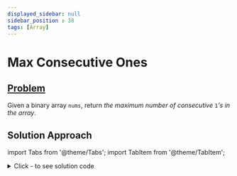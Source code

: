 ```yaml
---
displayed_sidebar: null
sidebar_position : 38
tags: [Array]
---
```


# Max Consecutive Ones

## [Problem](https://leetcode.com/problems/max-consecutive-ones/)

<p>Given a binary array <code>nums</code>, return <em>the maximum number of consecutive </em><code>1</code><em>&#39;s in the array</em>.</p>

## Solution Approach


import Tabs from '@theme/Tabs';
import TabItem from '@theme/TabItem';

<details><summary>Click - to see solution code</summary>

<Tabs>
<TabItem value="cpp" label="C++">

```cpp
class Solution {
   public:
    int findMaxConsecutiveOnes(vector<int>& nums) {
        int ans = 0, cnt = 0;
        int n = nums.size();
        for (int i = 0; i < n; i++) {
            if (nums[i])
                cnt++;
            else {
                ans = max(ans, cnt);
                cnt = 0;
            }
        }
        ans = max(ans, cnt);
        return ans;
    }
};

```
</TabItem>
</Tabs>

</details>
